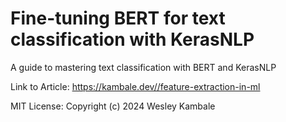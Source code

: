 # Fine-tuning BERT for text classification with KerasNLP

A guide to mastering text classification with BERT and KerasNLP

Link to Article: https://kambale.dev//feature-extraction-in-ml

MIT License: Copyright (c) 2024 Wesley Kambale
